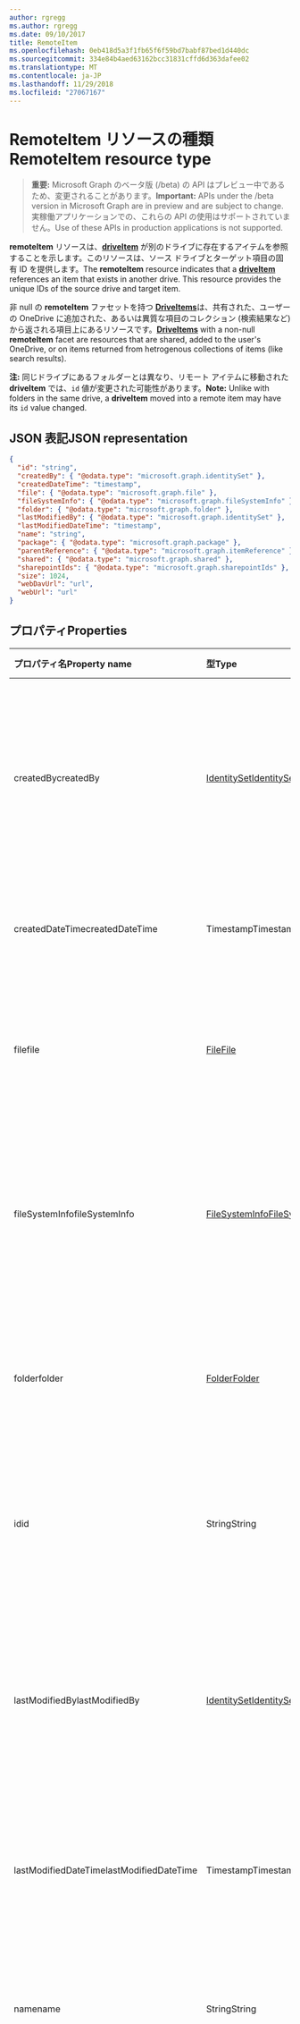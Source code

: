 ```yaml
---
author: rgregg
ms.author: rgregg
ms.date: 09/10/2017
title: RemoteItem
ms.openlocfilehash: 0eb418d5a3f1fb65f6f59bd7babf87bed1d440dc
ms.sourcegitcommit: 334e84b4aed63162bcc31831cffd6d363dafee02
ms.translationtype: MT
ms.contentlocale: ja-JP
ms.lasthandoff: 11/29/2018
ms.locfileid: "27067167"
---
```

# <a name="remoteitem-resource-type"></a><span data-ttu-id="3188b-102">RemoteItem リソースの種類</span><span class="sxs-lookup"><span data-stu-id="3188b-102">RemoteItem resource type</span></span>

> <span data-ttu-id="3188b-103">**重要:** Microsoft Graph のベータ版 (/beta) の API はプレビュー中であるため、変更されることがあります。</span><span class="sxs-lookup"><span data-stu-id="3188b-103">**Important:** APIs under the /beta version in Microsoft Graph are in preview and are subject to change.</span></span> <span data-ttu-id="3188b-104">実稼働アプリケーションでの、これらの API の使用はサポートされていません。</span><span class="sxs-lookup"><span data-stu-id="3188b-104">Use of these APIs in production applications is not supported.</span></span>

<span data-ttu-id="3188b-p102">**remoteItem** リソースは、[**driveItem**](driveitem.md) が別のドライブに存在するアイテムを参照することを示します。このリソースは、ソース ドライブとターゲット項目の固有 ID を提供します。</span><span class="sxs-lookup"><span data-stu-id="3188b-p102">The **remoteItem** resource indicates that a [**driveItem**](driveitem.md) references an item that exists in another drive. This resource provides the unique IDs of the source drive and target item.</span></span>

<span data-ttu-id="3188b-107">非 null の **remoteItem** ファセットを持つ [**DriveItems**](driveitem.md)は、共有された、ユーザーの OneDrive に追加された、あるいは異質な項目のコレクション (検索結果など) から返される項目上にあるリソースです。</span><span class="sxs-lookup"><span data-stu-id="3188b-107">[**DriveItems**](driveitem.md) with a non-null **remoteItem** facet are resources that are shared, added to the user's OneDrive, or on items returned from hetrogenous collections of items (like search results).</span></span>

<span data-ttu-id="3188b-108">**注:** 同じドライブにあるフォルダーとは異なり、リモート アイテムに移動された **driveItem** では、`id` 値が変更された可能性があります。</span><span class="sxs-lookup"><span data-stu-id="3188b-108">**Note:** Unlike with folders in the same drive, a **driveItem** moved into a remote item may have its `id` value changed.</span></span>

## <a name="json-representation"></a><span data-ttu-id="3188b-109">JSON 表記</span><span class="sxs-lookup"><span data-stu-id="3188b-109">JSON representation</span></span>

<!-- { "blockType": "resource", 
       "@odata.type": "microsoft.graph.remoteItem", 
       "optionalProperties": ["name", "fileSystemInfo", "file", "folder"] } -->

```json
{
  "id": "string",
  "createdBy": { "@odata.type": "microsoft.graph.identitySet" },
  "createdDateTime": "timestamp",
  "file": { "@odata.type": "microsoft.graph.file" },
  "fileSystemInfo": { "@odata.type": "microsoft.graph.fileSystemInfo" },
  "folder": { "@odata.type": "microsoft.graph.folder" },
  "lastModifiedBy": { "@odata.type": "microsoft.graph.identitySet" },
  "lastModifiedDateTime": "timestamp",
  "name": "string",
  "package": { "@odata.type": "microsoft.graph.package" },
  "parentReference": { "@odata.type": "microsoft.graph.itemReference" },
  "shared": { "@odata.type": "microsoft.graph.shared" },
  "sharepointIds": { "@odata.type": "microsoft.graph.sharepointIds" },
  "size": 1024,
  "webDavUrl": "url",
  "webUrl": "url"
}
```

## <a name="properties"></a><span data-ttu-id="3188b-110">プロパティ</span><span class="sxs-lookup"><span data-stu-id="3188b-110">Properties</span></span>

| <span data-ttu-id="3188b-111">プロパティ名</span><span class="sxs-lookup"><span data-stu-id="3188b-111">Property name</span></span>        | <span data-ttu-id="3188b-112">型</span><span class="sxs-lookup"><span data-stu-id="3188b-112">Type</span></span>                                | <span data-ttu-id="3188b-113">説明</span><span class="sxs-lookup"><span data-stu-id="3188b-113">Description</span></span>                                                                                                                                                       |
| :------------------- | :---------------------------------- | :---------------------------------------------------------------------------------------------------------------------------------------------------------------- |
| <span data-ttu-id="3188b-114">createdBy</span><span class="sxs-lookup"><span data-stu-id="3188b-114">createdBy</span></span>            | [<span data-ttu-id="3188b-115">IdentitySet</span><span class="sxs-lookup"><span data-stu-id="3188b-115">IdentitySet</span></span>](identityset.md)       | <span data-ttu-id="3188b-p103">その項目を作成したユーザー、デバイス、およびアプリケーションの ID。読み取り専用。</span><span class="sxs-lookup"><span data-stu-id="3188b-p103">Identity of the user, device, and application which created the item. Read-only.</span></span>                                                                                  |
| <span data-ttu-id="3188b-118">createdDateTime</span><span class="sxs-lookup"><span data-stu-id="3188b-118">createdDateTime</span></span>      | <span data-ttu-id="3188b-119">Timestamp</span><span class="sxs-lookup"><span data-stu-id="3188b-119">Timestamp</span></span>                           | <span data-ttu-id="3188b-p104">項目作成の日付と時刻。読み取り専用。</span><span class="sxs-lookup"><span data-stu-id="3188b-p104">Date and time of item creation. Read-only.</span></span>                                                                                                                        |
| <span data-ttu-id="3188b-122">file</span><span class="sxs-lookup"><span data-stu-id="3188b-122">file</span></span>                 | [<span data-ttu-id="3188b-123">File</span><span class="sxs-lookup"><span data-stu-id="3188b-123">File</span></span>](file.md)                     | <span data-ttu-id="3188b-p105">リモート項目がファイルであることを示します。読み取り専用。</span><span class="sxs-lookup"><span data-stu-id="3188b-p105">Indicates that the remote item is a file. Read-only.</span></span>                                                                                                              |
| <span data-ttu-id="3188b-126">fileSystemInfo</span><span class="sxs-lookup"><span data-stu-id="3188b-126">fileSystemInfo</span></span>       | [<span data-ttu-id="3188b-127">FileSystemInfo</span><span class="sxs-lookup"><span data-stu-id="3188b-127">FileSystemInfo</span></span>](filesysteminfo.md) | <span data-ttu-id="3188b-p106">ローカル ファイル システムからのリモート項目についての情報。読み取り専用。</span><span class="sxs-lookup"><span data-stu-id="3188b-p106">Information about the remote item from the local file system. Read-only.</span></span>                                                                                          |
| <span data-ttu-id="3188b-130">folder</span><span class="sxs-lookup"><span data-stu-id="3188b-130">folder</span></span>               | [<span data-ttu-id="3188b-131">Folder</span><span class="sxs-lookup"><span data-stu-id="3188b-131">Folder</span></span>](folder.md)                 | <span data-ttu-id="3188b-p107">リモート項目がフォルダーであることを示します。読み取り専用。</span><span class="sxs-lookup"><span data-stu-id="3188b-p107">Indicates that the remote item is a folder. Read-only.</span></span>                                                                                                            |
| <span data-ttu-id="3188b-134">id</span><span class="sxs-lookup"><span data-stu-id="3188b-134">id</span></span>                   | <span data-ttu-id="3188b-135">String</span><span class="sxs-lookup"><span data-stu-id="3188b-135">String</span></span>                              | <span data-ttu-id="3188b-p108">ドライブ内のリモート項目の固有識別子です。読み取り専用。</span><span class="sxs-lookup"><span data-stu-id="3188b-p108">Unique identifier for the remote item in its drive. Read-only.</span></span>                                                                                                    |
| <span data-ttu-id="3188b-138">lastModifiedBy</span><span class="sxs-lookup"><span data-stu-id="3188b-138">lastModifiedBy</span></span>       | [<span data-ttu-id="3188b-139">IdentitySet</span><span class="sxs-lookup"><span data-stu-id="3188b-139">IdentitySet</span></span>](identityset.md)       | <span data-ttu-id="3188b-p109">アイテムを最終更新したユーザーの ID、デバイス、アプリケーション。読み取り専用です。</span><span class="sxs-lookup"><span data-stu-id="3188b-p109">Identity of the user, device, and application which last modified the item. Read-only.</span></span>                                                                            |
| <span data-ttu-id="3188b-142">lastModifiedDateTime</span><span class="sxs-lookup"><span data-stu-id="3188b-142">lastModifiedDateTime</span></span> | <span data-ttu-id="3188b-143">Timestamp</span><span class="sxs-lookup"><span data-stu-id="3188b-143">Timestamp</span></span>                           | <span data-ttu-id="3188b-p110">アイテムが最後に変更された日時。読み取り専用。</span><span class="sxs-lookup"><span data-stu-id="3188b-p110">Date and time the item was last modified. Read-only.</span></span>                                                                                                              |
| <span data-ttu-id="3188b-146">name</span><span class="sxs-lookup"><span data-stu-id="3188b-146">name</span></span>                 | <span data-ttu-id="3188b-147">String</span><span class="sxs-lookup"><span data-stu-id="3188b-147">String</span></span>                              | <span data-ttu-id="3188b-p111">省略可能。リモート項目のファイル名です。読み取り専用。</span><span class="sxs-lookup"><span data-stu-id="3188b-p111">Optional. Filename of the remote item. Read-only.</span></span>                                                                                                                 |
| <span data-ttu-id="3188b-151">package</span><span class="sxs-lookup"><span data-stu-id="3188b-151">package</span></span>              | [<span data-ttu-id="3188b-152">Package</span><span class="sxs-lookup"><span data-stu-id="3188b-152">Package</span></span>](package.md)               | <span data-ttu-id="3188b-p112">存在する場合、この項目がフォルダーやファイルではなくパッケージであることを示します。パッケージは、一部のコンテキストでのファイルのように、他のコンテキストではフォルダーのように扱われます。読み取り専用。</span><span class="sxs-lookup"><span data-stu-id="3188b-p112">If present, indicates that this item is a package instead of a folder or file. Packages are treated like files in some contexts and folders in others. Read-only.</span></span> |
| <span data-ttu-id="3188b-156">parentReference</span><span class="sxs-lookup"><span data-stu-id="3188b-156">parentReference</span></span>      | [<span data-ttu-id="3188b-157">ItemReference</span><span class="sxs-lookup"><span data-stu-id="3188b-157">ItemReference</span></span>](itemreference.md)   | <span data-ttu-id="3188b-p113">リモート項目の親のプロパティです。読み取り専用です。</span><span class="sxs-lookup"><span data-stu-id="3188b-p113">Properties of the parent of the remote item. Read-only.</span></span>                                                                                                           |
| <span data-ttu-id="3188b-160">shared</span><span class="sxs-lookup"><span data-stu-id="3188b-160">shared</span></span>               | [<span data-ttu-id="3188b-161">shared</span><span class="sxs-lookup"><span data-stu-id="3188b-161">shared</span></span>](shared.md)                 | <span data-ttu-id="3188b-p114">アイテムが他のユーザーと共有されていることを示し、アイテムの共有状態に関する情報を提供します。読み取り専用です。</span><span class="sxs-lookup"><span data-stu-id="3188b-p114">Indicates that the item has been shared with others and provides information about the shared state of the item. Read-only.</span></span>                                       |
| <span data-ttu-id="3188b-164">sharepointIds</span><span class="sxs-lookup"><span data-stu-id="3188b-164">sharepointIds</span></span>        | [<span data-ttu-id="3188b-165">SharepointIds</span><span class="sxs-lookup"><span data-stu-id="3188b-165">SharepointIds</span></span>](sharepointids.md)   | <span data-ttu-id="3188b-p115">OneDrive for Business と SharePoint 間の相互運用を、項目識別子の完全なセットと共に提供します。読み取り専用。</span><span class="sxs-lookup"><span data-stu-id="3188b-p115">Provides interop between items in OneDrive for Business and SharePoint with the full set of item identifiers. Read-only.</span></span>                                          |
| <span data-ttu-id="3188b-168">size</span><span class="sxs-lookup"><span data-stu-id="3188b-168">size</span></span>                 | <span data-ttu-id="3188b-169">Int64</span><span class="sxs-lookup"><span data-stu-id="3188b-169">Int64</span></span>                               | <span data-ttu-id="3188b-p116">リモート項目のサイズです。読み取り専用です。</span><span class="sxs-lookup"><span data-stu-id="3188b-p116">Size of the remote item. Read-only.</span></span>                                                                                                                               |
| <span data-ttu-id="3188b-172">webDavUrl</span><span class="sxs-lookup"><span data-stu-id="3188b-172">webDavUrl</span></span>            | <span data-ttu-id="3188b-173">Url</span><span class="sxs-lookup"><span data-stu-id="3188b-173">Url</span></span>                                 | <span data-ttu-id="3188b-174">項目の、DAV 互換性のある URL です。</span><span class="sxs-lookup"><span data-stu-id="3188b-174">DAV compatible URL for the item.</span></span>                                                                                                                                  |
| <span data-ttu-id="3188b-175">webUrl</span><span class="sxs-lookup"><span data-stu-id="3188b-175">webUrl</span></span>               | <span data-ttu-id="3188b-176">Url</span><span class="sxs-lookup"><span data-stu-id="3188b-176">Url</span></span>                                 | <span data-ttu-id="3188b-p117">ブラウザーでリソースを表示するための URL。読み取り専用。</span><span class="sxs-lookup"><span data-stu-id="3188b-p117">URL that displays the resource in the browser. Read-only.</span></span>                                                                                                         |

## <a name="remarks"></a><span data-ttu-id="3188b-179">備考</span><span class="sxs-lookup"><span data-stu-id="3188b-179">Remarks</span></span>

<span data-ttu-id="3188b-180">**driveItem** のファセットに関する詳細については、「[driveItem](driveitem.md)」を参照してください。</span><span class="sxs-lookup"><span data-stu-id="3188b-180">For more information about the facets on a **driveItem**, see [driveItem](driveitem.md).</span></span>

<!-- {
  "type": "#page.annotation",
  "description": "The quota facet provides information about how much space the OneDrive has available.",
  "keywords": "quota,available,remaining,used",
  "section": "documentation",
  "tocPath": "Facets/RemoteItem"
} -->